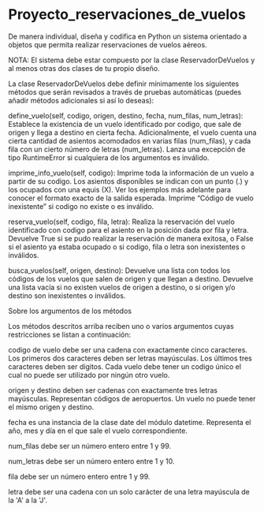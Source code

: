 # Proyecto_reservaciones_de_vuelos

De manera individual, diseña y codifica en Python un sistema orientado a objetos que permita realizar reservaciones de vuelos aéreos.

NOTA: El sistema debe estar compuesto por la clase ReservadorDeVuelos y al menos otras dos clases de tu propio diseño.

La clase ReservadorDeVuelos debe definir mínimamente los siguientes métodos que serán revisados a través de pruebas automáticas (puedes añadir métodos adicionales si así lo deseas):

define_vuelo(self, codigo, origen, destino, fecha, num_filas, num_letras): Establece la existencia de un vuelo identificado por codigo, que sale de origen y llega a destino en cierta fecha. Adicionalmente, el vuelo cuenta una cierta cantidad de asientos acomodados en varias filas (num_filas), y cada fila con un cierto número de letras (num_letras). Lanza una excepción de tipo RuntimeError si cualquiera de los argumentos es inválido.

imprime_info_vuelo(self, codigo): Imprime toda la información de un vuelo a partir de su codigo. Los asientos disponibles se indican con un punto (.) y los ocupados con una equis (X). Ver los ejemplos más adelante para conocer el formato exacto de la salida esperada. Imprime “Código de vuelo inexistente” si codigo no existe o es inválido.

reserva_vuelo(self, codigo, fila, letra): Realiza la reservación del vuelo identificado con codigo para el asiento en la posición dada por fila y letra. Devuelve True si se pudo realizar la reservación de manera exitosa, o False si el asiento ya estaba ocupado o si codigo, fila o letra son inexistentes o inválidos.

busca_vuelos(self, origen, destino): Devuelve una lista con todos los códigos de los vuelos que salen de origen y que llegan a destino. Devuelve una lista vacía si no existen vuelos de origen a destino, o si origen y/o destino son inexistentes o inválidos.

Sobre los argumentos de los métodos






Los métodos descritos arriba reciben uno o varios argumentos cuyas restricciones se listan a continuación:

codigo de vuelo debe ser una cadena con exactamente cinco caracteres. Los primeros dos caracteres deben ser letras mayúsculas. Los últimos tres caracteres deben ser dígitos. Cada vuelo debe tener un codigo único el cual no puede ser utilizado por ningún otro vuelo.

origen y destino deben ser cadenas con exactamente tres letras mayúsculas. Representan códigos de aeropuertos. Un vuelo no puede tener el mismo origen y destino.

fecha es una instancia de la clase date del módulo datetime. Representa el año, mes y día en el que sale el vuelo correspondiente.

num_filas debe ser un número entero entre 1 y 99.

num_letras debe ser un número entero entre 1 y 10.

fila debe ser un número entero entre 1 y 99.

letra debe ser una cadena con un solo carácter de una letra mayúscula de la 'A' a la 'J'.
